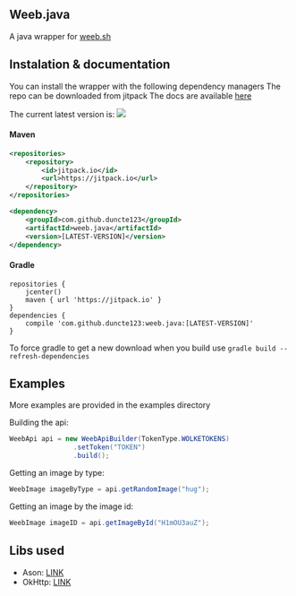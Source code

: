 ## Weeb.java
A java wrapper for [weeb.sh](https://weeb.sh/)

## Instalation & documentation
You can install the wrapper with the following dependency managers
The repo can be downloaded from jitpack
The docs are available [here](https://jitpack.io/com/github/duncte123/weeb.java/master-SNAPSHOT/javadoc/)

The current latest version is: [![](https://jitpack.io/v/duncte123/weeb.java.svg)](https://jitpack.io/#duncte123/weeb.java)

#### Maven
```XML
<repositories>
    <repository>
        <id>jitpack.io</id>
        <url>https://jitpack.io</url>
    </repository>
</repositories>

<dependency>
    <groupId>com.github.duncte123</groupId>
    <artifactId>weeb.java</artifactId>
    <version>[LATEST-VERSION]</version>
</dependency>
```

#### Gradle
```GRADLE
repositories {
    jcenter()
    maven { url 'https://jitpack.io' }
}
dependencies {
    compile 'com.github.duncte123:weeb.java:[LATEST-VERSION]'
}
```
To force gradle to get a new download when you build use `gradle build --refresh-dependencies`


## Examples
More examples are provided in the examples directory

Building the api:
```JAVA
WeebApi api = new WeebApiBuilder(TokenType.WOLKETOKENS)
                .setToken("TOKEN")
                .build();
```

Getting an image by type:
```JAVA
WeebImage imageByType = api.getRandomImage("hug");
```

Getting an image by the image id:
```JAVA
WeebImage imageID = api.getImageById("H1mOU3auZ");
```

## Libs used
- Ason: [LINK](https://github.com/afollestad/ason)
- OkHttp: [LINK](https://github.com/square/okhttp)
